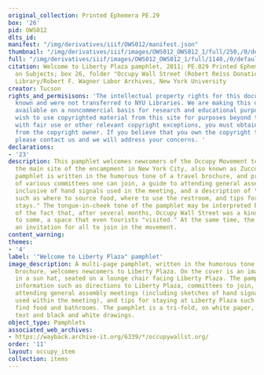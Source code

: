 ```yaml
---
original_collection: Printed Ephemera PE.29
box: '26'
pid: OWS012
dlts_id:
manifest: "/img/derivatives/iiif/OWS012/manifest.json"
thumbnail: "/img/derivatives/iiif/images/OWS012_OWS012_1/full/250,/0/default.jpg"
full: "/img/derivatives/iiif/images/OWS012_OWS012_1/full/1140,/0/default.jpg"
citation: Welcome to Liberty Plaza pamphlet, 2011; PE.029 Printed Ephemera Collection
  on Subjects; box 26, folder "Occupy Wall Street (Robert Reiss Donation)"; Tamiment
  Library/Robert F. Wagner Labor Archives, New York University
creator: Tucson
rights_and_permisisons: 'The intellectual property rights for this document are not
  known and were not transferred to NYU Libraries. We are making this document publicly
  available on a noncommercial basis for research and educational purposes. If you
  wish to use copyrighted material from this site for purposes beyond those in accordance
  with fair use or other relevant copyright exceptions, you must obtain permission
  from the copyright owner. If you believe that you own the copyright to this document,
  please contact us and we will address your concerns. '
declarations:
- '23'
description: This pamphlet welcomes newcomers of the Occupy Movement to Liberty Plaza,
  the main site of the encampment in New York City, also known as Zuccotti Park. The
  pamphlet is written in the humorous tone of a travel brochure, and provides a list
  of various committees one can join, a guide to attending general assembly (GA) meetings
  inclusive of hand signals used in the meeting, and a description of "accommodations"
  such as where to source food, where to use the restroom, and tips for "extended
  stays." The tongue-in-cheek tone of the pamphlet may be interpreted both as a critique
  of the fact that, after several months, Occupy Wall Street was a kind spectacle
  to some, a space that even tourists "visited." At the same time, the pamphlet is
  an invitation for all to join in the movement.
content_warning:
themes:
- '4'
label: '"Welcome to Liberty Plaza" pamphlet'
image_description: A multi-page pamphlet, written in the humorous tone of a travel
  brochure, welcomes newcomers to Liberty Plaza. On the cover is an image of a person
  in a sun hat, seated on a lounge chair facing Liberty Plaza. The pamphlet provides
  information such as directions to Liberty Plaza, committees to join, details on
  attending general assembly meetings (including sketches of hand signals that are
  used within the meeting), and tips for staying at Liberty Plaza such as where to
  find food and bathrooms. The pamphlet is a tri-fold, on white paper, with black
  text and black and white drawings.
object_type: Pamphlets
associated_web_archives:
- https://wayback.archive-it.org/6339/*/occupywallst.org/
order: '11'
layout: occupy_item
collection: items
---
```

